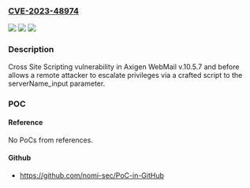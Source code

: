 ### [CVE-2023-48974](https://cve.mitre.org/cgi-bin/cvename.cgi?name=CVE-2023-48974)
![](https://img.shields.io/static/v1?label=Product&message=n%2Fa&color=blue)
![](https://img.shields.io/static/v1?label=Version&message=n%2Fa&color=blue)
![](https://img.shields.io/static/v1?label=Vulnerability&message=n%2Fa&color=brighgreen)

### Description

Cross Site Scripting vulnerability in Axigen WebMail v.10.5.7 and before allows a remote attacker to escalate privileges via a crafted script to the serverName_input parameter.

### POC

#### Reference
No PoCs from references.

#### Github
- https://github.com/nomi-sec/PoC-in-GitHub

